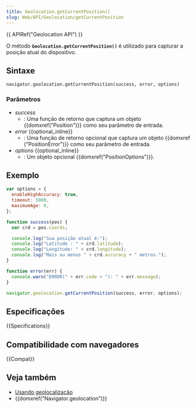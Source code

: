 ```yaml
---
title: Geolocation.getCurrentPosition()
slug: Web/API/Geolocation/getCurrentPosition
---
```


{{ APIRef("Geolocation API") }}

O método **`Geolocation.getCurrentPosition()`** é utilizado para capturar a posição atual do dispositivo.

## Sintaxe

```
navigator.geolocation.getCurrentPosition(success, error, options)
```

### Parâmetros

- _success_
  - : Uma função de retorno que captura um objeto {{domxref("Position")}} como seu parâmetro de entrada.
- _error_ {{optional_inline}}
  - : Uma função de retorno opcional que captura um objeto {{domxref ("PositionError")}} como seu parâmetro de entrada.
- _options_ {{optional_inline}}
  - : Um objeto opcional {{domxref("PositionOptions")}}.

## Exemplo

```js
var options = {
  enableHighAccuracy: true,
  timeout: 5000,
  maximumAge: 0,
};

function success(pos) {
  var crd = pos.coords;

  console.log("Sua posição atual é:");
  console.log("Latitude : " + crd.latitude);
  console.log("Longitude: " + crd.longitude);
  console.log("Mais ou menos " + crd.accuracy + " metros.");
}

function error(err) {
  console.warn("ERROR(" + err.code + "): " + err.message);
}

navigator.geolocation.getCurrentPosition(success, error, options);
```

## Especificações

{{Specifications}}

## Compatibilidade com navegadores

{{Compat}}

## Veja também

- [Usando geolocalização](/pt-BR/docs/WebAPI/Using_geolocation)
- {{domxref("Navigator.geolocation")}}
